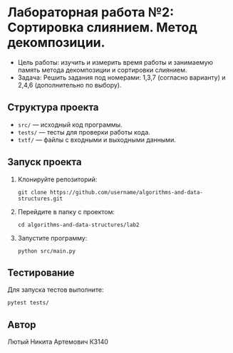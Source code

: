 # Лабораторная работа №2: Сортировка слиянием. Метод декомпозиции.
- Цель работы: изучить и измерить время работы и занимаемую память метода декомпозиции и сортировки слиянием.
- Задача: Решить задания под номерами: 1,3,7 (согласно варианту) и 2,4,6 (дополнительно по выбору).
## Структура проекта
- `src/` — исходный код программы.
- `tests/` — тесты для проверки работы кода.
- `txtf/` — файлы с входными и выходными данными.
## Запуск проекта
1. Клонируйте репозиторий:
   ```
   git clone https://github.com/username/algorithms-and-data-structures.git
   ```
2. Перейдите в папку с проектом:
   ```
   cd algorithms-and-data-structures/lab2
   ```
3. Запустите программу:
   ```
   python src/main.py
   ```
## Тестирование
Для запуска тестов выполните:
   ```
   pytest tests/
   ```
## Автор
Лютый Никита Артемович К3140

